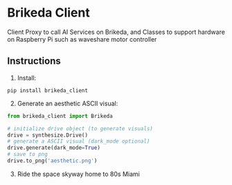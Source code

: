 


# Brikeda Client

Client Proxy to call AI Services on Brikeda, and Classes to support hardware on Raspberry Pi such as waveshare motor controller

## Instructions

1. Install:

```
pip install brikeda_client
```

2. Generate an aesthetic ASCII visual:

```python
from brikeda_client import Brikeda

# initialize drive object (to generate visuals)
drive = synthesize.Drive()
# generate a ASCII visual (dark_mode optional)
drive.generate(dark_mode=True)
# save to png
drive.to_png('aesthetic.png')
```

3. Ride the space skyway home to 80s Miami